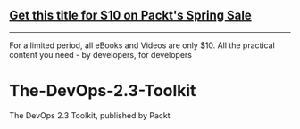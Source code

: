 ## [Get this title for $10 on Packt's Spring Sale](https://www.packt.com/B10566?utm_source=github&utm_medium=packt-github-repo&utm_campaign=spring_10_dollar_2022)
-----
For a limited period, all eBooks and Videos are only $10. All the practical content you need \- by developers, for developers

# The-DevOps-2.3-Toolkit
The DevOps 2.3 Toolkit, published by Packt
